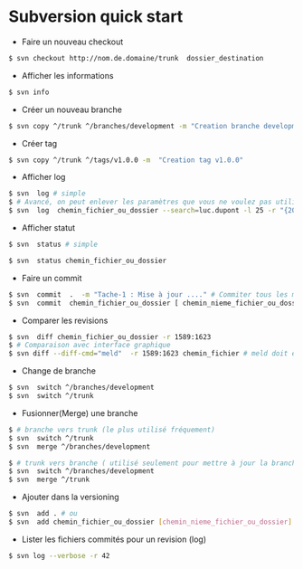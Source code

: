 # Subversion quick start

- Faire un nouveau checkout 

```bash
$ svn checkout http://nom.de.domaine/trunk  dossier_destination
```

- Afficher les informations
```bash
$ svn info
```
- Créer un nouveau branche 

```bash
$ svn copy ^/trunk ^/branches/development -m "Creation branche development"
```
- Créer tag

```bash
$ svn copy ^/trunk ^/tags/v1.0.0 -m  "Creation tag v1.0.0"
```

- Afficher log

```bash
$ svn  log # simple
$ # Avancé, on peut enlever les paramètres que vous ne voulez pas utiliser
$ svn  log  chemin_fichier_ou_dossier --search=luc.dupont -l 25 -r "{2021-02-05}:{2021-02-10}" # ou -r 10248:19268
```

- Afficher statut

```bash
$ svn  status # simple

$ svn  status chemin_fichier_ou_dossier 
```
- Faire un commit 

```bash
$ svn  commit  .  -m "Tache-1 : Mise à jour ...." # Commiter tous les modifications dans le dossier "."
$ svn  commit  chemin_fichier_ou_dossier [ chemin_nieme_fichier_ou_dossier ]  -m "Tache-1 : Mise à jour ...."
```
- Comparer les revisions

```bash
$ svn  diff chemin_fichier_ou_dossier -r 1589:1623 
$ # Comparaison avec interface graphique
$ svn diff --diff-cmd="meld"  -r 1589:1623 chemin_fichier # meld doit être installé pour que cela fonctionne
```
- Change de branche

```bash
$ svn  switch ^/branches/development
$ svn  switch ^/trunk
```
- Fusionner(Merge) une branche

```bash
$ # branche vers trunk (le plus utilisé fréquement)
$ svn  switch ^/trunk
$ svn  merge ^/branches/development

```

```bash
$ # trunk vers branche ( utilisé seulement pour mettre à jour la branche)
$ svn  switch ^/branches/development
$ svn  merge ^/trunk
```
- Ajouter  dans la versioning

```bash
$ svn  add . # ou
$ svn  add chemin_fichier_ou_dossier [chemin_nieme_fichier_ou_dossier]
```
- Lister les fichiers commités pour un revision (log)
```bash
$ svn log --verbose -r 42
```
